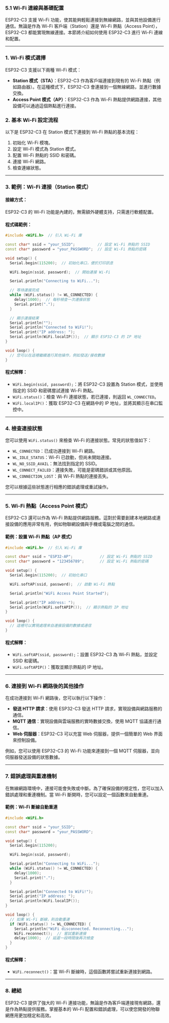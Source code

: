 ### 5.1 **Wi-Fi 連線與基礎配置**

ESP32-C3 支援 Wi-Fi 功能，使其能夠輕鬆連接到無線網路，並與其他設備進行通信。無論是作為 Wi-Fi 客戶端（Station）還是 Wi-Fi 熱點（Access Point），ESP32-C3 都能實現無線連接。本節將介紹如何使用 ESP32-C3 進行 Wi-Fi 連線和配置。

---

### 1. **Wi-Fi 模式選擇**

ESP32-C3 支援以下兩種 Wi-Fi 模式：

- **Station 模式（STA）**：ESP32-C3 作為客戶端連接到現有的 Wi-Fi 熱點（例如路由器）。在這種模式下，ESP32-C3 會連接到一個無線網路，並進行數據交換。
- **Access Point 模式（AP）**：ESP32-C3 作為 Wi-Fi 熱點提供網路連接，其他設備可以通過這個熱點進行連接。

### 2. **基本 Wi-Fi 設定流程**

以下是 ESP32-C3 在 Station 模式下連接到 Wi-Fi 熱點的基本流程：

1. 初始化 Wi-Fi 模塊。
2. 設定 Wi-Fi 模式為 Station 模式。
3. 配置 Wi-Fi 熱點的 SSID 和密碼。
4. 連接 Wi-Fi 網路。
5. 檢查連線狀態。

---

### 3. **範例：Wi-Fi 連接（Station 模式）**

#### **接線方式**：
ESP32-C3 的 Wi-Fi 功能是內建的，無需額外硬體支持，只需進行軟體配置。

#### **程式碼範例：**

```cpp
#include <WiFi.h>  // 引入 Wi-Fi 庫

const char* ssid = "your_SSID";          // 設定 Wi-Fi 熱點的 SSID
const char* password = "your_PASSWORD";  // 設定 Wi-Fi 熱點的密碼

void setup() {
  Serial.begin(115200);  // 初始化串口，便於打印訊息

  WiFi.begin(ssid, password);  // 開始連接 Wi-Fi

  Serial.println("Connecting to WiFi...");

  // 等待連接完成
  while (WiFi.status() != WL_CONNECTED) {
    delay(1000);  // 每秒檢查一次連接狀態
    Serial.print(".");
  }

  // 顯示連接結果
  Serial.println("");
  Serial.println("Connected to WiFi!");
  Serial.print("IP address: ");
  Serial.println(WiFi.localIP());  // 顯示 ESP32-C3 的 IP 地址
}

void loop() {
  // 您可以在這裡繼續進行其他操作，例如發送/接收數據
}
```

#### **程式解釋：**

- `WiFi.begin(ssid, password);`：將 ESP32-C3 設置為 Station 模式，並使用指定的 SSID 和密碼嘗試連接 Wi-Fi 熱點。
- `WiFi.status()`：檢查 Wi-Fi 連接狀態，若已連接，則返回 `WL_CONNECTED`。
- `WiFi.localIP()`：獲取 ESP32-C3 在網路中的 IP 地址，並將其顯示在串口監控中。

---

### 4. **檢查連接狀態**

您可以使用 `WiFi.status()` 來檢查 Wi-Fi 的連接狀態。常見的狀態值如下：

- `WL_CONNECTED`：已成功連接到 Wi-Fi 網路。
- `WL_IDLE_STATUS`：Wi-Fi 已啟動，但尚未開始連接。
- `WL_NO_SSID_AVAIL`：無法找到指定的 SSID。
- `WL_CONNECT_FAILED`：連接失敗，可能是密碼錯誤或其他原因。
- `WL_CONNECTION_LOST`：與 Wi-Fi 熱點的連接丟失。

您可以根據這些狀態進行相應的錯誤處理或重試操作。

---

### 5. **Wi-Fi 熱點（Access Point 模式）**

ESP32-C3 還可以作為 Wi-Fi 熱點提供網路服務。這對於需要創建本地網路或連接設備的應用非常有用，例如物聯網設備與手機或電腦之間的通信。

#### **範例：設置 Wi-Fi 熱點（AP 模式）**

```cpp
#include <WiFi.h>  // 引入 Wi-Fi 庫

const char* ssid = "ESP32-AP";            // 設定 Wi-Fi 熱點的 SSID
const char* password = "123456789";       // 設定 Wi-Fi 熱點的密碼

void setup() {
  Serial.begin(115200);  // 初始化串口

  WiFi.softAP(ssid, password);  // 啟動 Wi-Fi 熱點

  Serial.println("WiFi Access Point Started");

  Serial.print("IP address: ");
  Serial.println(WiFi.softAPIP());  // 顯示熱點的 IP 地址
}

void loop() {
  // 這裡可以實現處理來自連接設備的數據或通信
}
```

#### **程式解釋：**

- `WiFi.softAP(ssid, password);`：設置 ESP32-C3 為 Wi-Fi 熱點，並設定 SSID 和密碼。
- `WiFi.softAPIP()`：獲取並顯示熱點的 IP 地址。

---

### 6. **連接到 Wi-Fi 網路後的其他操作**

在成功連接到 Wi-Fi 網路後，您可以執行以下操作：

- **發送 HTTP 請求**：使用 ESP32-C3 發送 HTTP 請求，實現設備與網路服務的通信。
- **MQTT 通信**：實現設備與雲端服務的實時數據交換，使用 MQTT 協議進行通信。
- **Web 伺服器**：ESP32-C3 可以充當 Web 伺服器，提供一個簡單的 Web 界面來控制設備。

例如，您可以使用 ESP32-C3 的 Wi-Fi 功能來連接到一個 MQTT 伺服器，並向伺服器發送設備的狀態數據。

---

### 7. **錯誤處理與重連機制**

在無線網路環境中，連接可能會失敗或中斷。為了確保設備的穩定性，您可以加入錯誤處理和重連機制。當 Wi-Fi 斷開時，您可以設定一個函數來自動重連。

#### **範例：Wi-Fi 斷線自動重連**

```cpp
#include <WiFi.h>

const char* ssid = "your_SSID";
const char* password = "your_PASSWORD";

void setup() {
  Serial.begin(115200);

  WiFi.begin(ssid, password);

  Serial.println("Connecting to WiFi...");
  while (WiFi.status() != WL_CONNECTED) {
    delay(1000);
    Serial.print(".");
  }

  Serial.println("Connected to WiFi!");
  Serial.print("IP address: ");
  Serial.println(WiFi.localIP());
}

void loop() {
  // 如果 Wi-Fi 斷線，則自動重連
  if (WiFi.status() != WL_CONNECTED) {
    Serial.println("WiFi disconnected. Reconnecting...");
    WiFi.reconnect();  // 嘗試重新連接
    delay(1000);  // 延遲一段時間後再次檢查
  }
}
```

#### **程式解釋：**

- `WiFi.reconnect()`：當 Wi-Fi 斷線時，這個函數將嘗試重新連接到網路。

---

### 8. **總結**

ESP32-C3 提供了強大的 Wi-Fi 連接功能，無論是作為客戶端連接現有網路，還是作為熱點提供服務。掌握基本的 Wi-Fi 配置和錯誤處理，可以使您開發的物聯網應用更加穩定和高效。